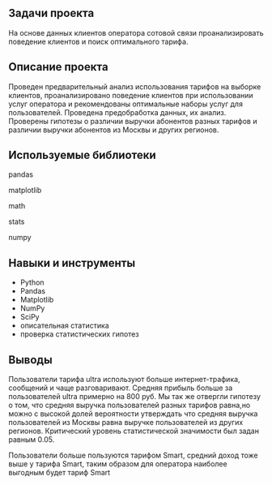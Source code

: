 ## Задачи проекта
На основе данных клиентов оператора сотовой связи проанализировать поведение клиентов и поиск оптимального тарифа.

## Описание проекта
Проведен предварительный анализ использования тарифов на выборке клиентов, проанализировано поведение клиентов при использовании услуг оператора и рекомендованы оптимальные наборы услуг для пользователей. Проведена предобработка данных, их анализ. Проверены гипотезы о различии выручки абонентов разных тарифов и различии выручки абонентов из Москвы и других регионов.

## Используемые библиотеки
pandas

matplotlib

math

stats

numpy
## Навыки и инструменты
- Python
- Pandas
- Matplotlib
- NumPy
- SciPy
- описательная статистика
- проверка статистических гипотез

## Выводы
Пользователи тарифа ultra используют больше интернет-трафика, сообщений и чаще разговаривают. Средняя прибыль больше за пользователей ultra примерно на 800 руб. Мы так же отвергли гипотезу о том, что средняя выручка пользователей разных тарифов равна,но можно с высокой долей вероятности утверждать что средняя выручка пользователей из Москвы равна выручке пользователей из других регионов. Критический уровень статистической значимости был задан равным 0.05.

Пользователи больше пользуются тарифом Smart, средний доход тоже выше у тарифа Smart, таким образом для оператора наиболее выгодным будет тариф Smart

